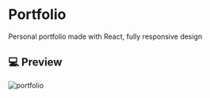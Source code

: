 # Portfolio

Personal portfolio made with React, fully responsive design

## 💻 Preview

![portfolio](https://user-images.githubusercontent.com/74881239/209402920-76251823-6a34-4306-8148-2af8baf88aea.png)



